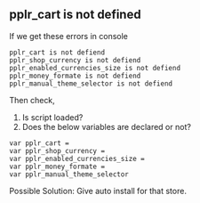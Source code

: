 ## pplr_cart is not defined

If we get these errors in console

```
pplr_cart is not defiend
pplr_shop_currency is not defiend
pplr_enabled_currencies_size is not defiend
pplr_money_formate is not defiend
pplr_manual_theme_selector is not defiend
```

Then check, 
1. Is script loaded?
2. Does the below variables are declared or not?
```
var pplr_cart = 
var pplr_shop_currency = 
var pplr_enabled_currencies_size = 
var pplr_money_formate = 
var pplr_manual_theme_selector
```

Possible Solution:
Give auto install for that store.
